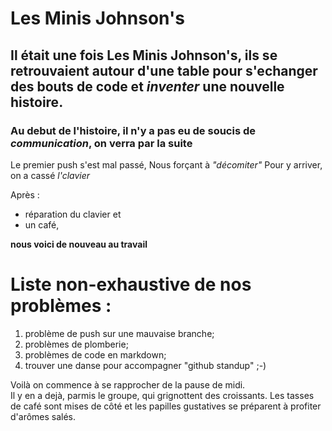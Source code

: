 # Les Minis Johnson's
## Il était une fois Les Minis Johnson's, **ils se retrouvaient** autour d'une table pour s'echanger des bouts de code et *inventer* une nouvelle histoire.
### Au debut de l'histoire, il n'y a pas eu de soucis de ***communication***, on verra par la suite
Le premier push s'est mal passé,
Nous forçant à _"décomiter"_
Pour y arriver, on a cassé *l'clavier*

Après :
* réparation du clavier et
* un café, 

**nous voici de nouveau au travail**  
<!--( Finalement,Toute cette histoire n'a aucun sens. Néanmoins, cet exercice nous apprends beaucoup ) -->

# Liste non-exhaustive de nos problèmes :
1. problème de push sur une mauvaise branche;
2. problèmes de plomberie;
3. problèmes de code en markdown;
4. trouver une danse pour accompagner "github standup" ;-)

Voilà on commence à se rapprocher de la pause de midi.  
Il y en a dejà, parmis le groupe, qui grignottent des croissants.
Les tasses de café sont mises de côté et les papilles gustatives se préparent à profiter d'arômes salés.